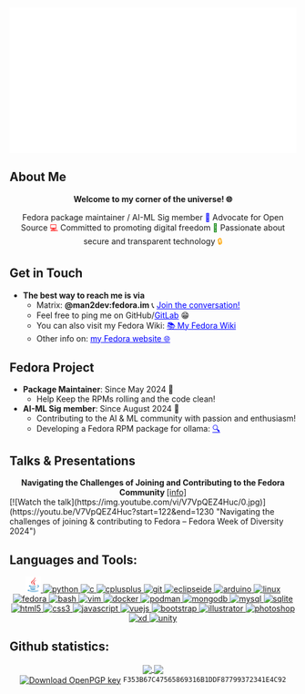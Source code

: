 <img align="center" src="img/fetchme.svg" />

## About Me
<div style="text-align:center;">

**Welcome to my corner of the universe! 🌐**

Fedora package maintainer / AI-ML Sig member <span style="color:blue">🤖</span>
Advocate for Open Source <span style="color:red">💻</span>
Committed to promoting digital freedom <span style="color:green">🚀</span>
Passionate about secure and transparent technology <span style="color:orange">🔒</span>

</div>

## Get in Touch
* **The best way to reach me is via**
	+ Matrix: **@man2dev:fedora.im** 📞
<a href="https://matrix.to/#/@man2dev:fedora.im" style="color:blue;">Join the conversation!</a>
	+  Feel free to ping me on GitHub/<a href="https://gitlab.com/Man2Dev"  style="color:blue;">GitLab</a> 😁
	+ You can also visit my Fedora Wiki:
<a href="https://fedoraproject.org/wiki/User:Man2dev" style="color:blue;">📚 My Fedora Wiki</a>
	+ Other info on: <a href="https://man2dev.fedorapeople.org"  style="color:blue;">my Fedora website 🌐</a>

## Fedora Project
* **Package Maintainer**: Since May 2024 💪
	+ Help Keep the RPMs rolling and the code clean!
* **AI-ML Sig member**: Since August 2024 🤖
	+ Contributing to the AI & ML community with passion and enthusiasm!
	* Developing a Fedora RPM package for ollama: <a href="https://gitlab.com/fedora/sigs/ai-ml/go-ollama"
style="color:blue;">🔍</a>

## Talks & Presentations
<div style="text-align:center;">
<b>Navigating the Challenges of Joining and Contributing to the Fedora Community </b><a href="https://cfp.fedoraproject.org/fwd-2024/speaker/CZZDTX" target="_blank">[info]</a></b>
</div>
[![Watch the talk](https://img.youtube.com/vi/V7VpQEZ4Huc/0.jpg)](https://youtu.be/V7VpQEZ4Huc?start=122&end=1230 "Navigating the challenges of joining & contributing to Fedora – Fedora Week of Diversity 2024")

<h2 align="left">Languages and Tools:</h2>
	<p align="center">
		<a href="https://www.java.com" target="_blank" rel="noreferrer"> <img src="https://raw.githubusercontent.com/devicons/devicon/master/icons/java/java-original.svg" alt="java" width="27" height="27"/> </a>
		<a href="https://www.python.org" target="_blank" rel="noreferrer"> <img src="https://cdn.simpleicons.org/python?viewbox=auto&size=27" alt="python" width="27" height="27"/> </a>
		<a href="https://www.cprogramming.com/" target="_blank" rel="noreferrer"> <img src="https://cdn.simpleicons.org/c?viewbox=auto&size=27" alt="c" width="27" height="27"/> </a>
		<a href="https://www.w3schools.com/cpp/" target="_blank" rel="noreferrer"> <img src="https://cdn.simpleicons.org/cplusplus?viewbox=auto&size=27" alt="cplusplus" width="27" height="27"/> </a>
		<a href="https://git-scm.com/" target="_blank" rel="noreferrer"> <img src="https://cdn.simpleicons.org/git?viewbox=auto&size=27" alt="git" width="27" height="27"/> </a>
		<a href="https://www.eclipse.org/ide/" target="_blank" rel="noreferrer"> <img src="https://cdn.simpleicons.org/eclipseide?viewbox=auto&size=27" alt="eclipseide" width="27" height="27" /> </a>
		<a href="https://www.arduino.cc/" target="_blank" rel="noreferrer"> <img src="https://cdn.simpleicons.org/arduino?viewbox=auto&size=27" alt="arduino" width="27" height="27"/> </a>
		<a href="https://www.linux.org/" target="_blank" rel="noreferrer"> <img src="https://cdn.simpleicons.org/linux?viewbox=auto&size=27" alt="linux" width="27" height="27"/> </a>
		<a href="https://fedoraproject.org/" target="_blank" rel="noreferrer"> <img src="https://cdn.simpleicons.org/fedora?viewbox=auto&size=27" alt="fedora" width="27" height="27"/> </a>
		<a href="https://www.gnu.org/software/bash/" target="_blank" rel="noreferrer"> <img src="https://cdn.simpleicons.org/gnubash?viewbox=auto&size=27" alt="bash" width="27" height="27"/> </a>
  	<a href="https://www.vim.org/" target="_blank" rel="noreferrer"> <img src="https://cdn.simpleicons.org/vim?viewbox=auto&size=27" alt="vim" width="27" height="27" /> </a>
	  <a href="https://www.docker.com/" target="_blank" rel="noreferrer"> <img src="https://cdn.simpleicons.org/docker?viewbox=auto&size=27" alt="docker" width="27" height="27"/> </a>
		<a href="https://www.podman.io/" target="_blank" rel="noreferrer"> <img src="https://cdn.simpleicons.org/podman?viewbox=auto&size=27" alt="podman" width="27" height="27"/> </a>
		<a href="https://www.mongodb.com/" target="_blank" rel="noreferrer"> <img src="https://cdn.simpleicons.org/mongodb?viewbox=auto&size=27" alt="mongodb" width="27" height="27"/> </a>
		<a href="https://www.mysql.com/" target="_blank" rel="noreferrer"> <img src="https://cdn.simpleicons.org/mysql?viewbox=auto&size=27" alt="mysql" width="27" height="27"/> </a>
		<a href="https://www.sqlite.org/index.html" target="_blank" rel="noreferrer"> <img src="https://cdn.simpleicons.org/sqlite?viewbox=auto&size=27" alt="sqlite" width="27" height="27"/> </a>
		<a href="https://www.w3.org/html/" target="_blank" rel="noreferrer"> <img src="https://cdn.simpleicons.org/html5?viewbox=auto&size=27" alt="html5" width="27" height="27"/> </a>
		<a href="https://www.w3schools.com/css/" target="_blank" rel="noreferrer"> <img src="https://cdn.simpleicons.org/css3?viewbox=auto&size=27" alt="css3" width="27" height="27"/> </a>
		<a href="https://developer.mozilla.org/en-US/docs/Web/JavaScript" target="_blank" rel="noreferrer"> <img src="https://cdn.simpleicons.org/javascript?viewbox=auto&size=27" alt="javascript" width="27" height="27"/> </a>
		<a href="https://vuejs.org/" target="_blank" rel="noreferrer"> <img src="https://cdn.simpleicons.org/vuedotjs?viewbox=auto&size=27" alt="vuejs" width="27" height="27"/> </a>
		<a href="https://getbootstrap.com" target="_blank" rel="noreferrer"> <img src="https://cdn.simpleicons.org/bootstrap?viewbox=auto&size=27" alt="bootstrap" width="27" height="27"/> </a>
		<a href="https://www.adobe.com/in/products/illustrator.html" target="_blank" rel="noreferrer"> <img src="https://cdn.simpleicons.org/adobeillustrator?viewbox=auto&size=27" alt="illustrator" width="27" height="27"/> </a>
		<a href="https://www.photoshop.com/en" target="_blank" rel="noreferrer"> <img src="https://cdn.simpleicons.org/adobephotoshop?viewbox=auto&size=27" alt="photoshop" width="27" height="27"/> </a>
	  <a href="https://www.adobe.com/products/xd.html" target="_blank" rel="noreferrer"> <img src="https://cdn.simpleicons.org/adobexd?viewbox=auto&size=27" alt="xd" width="27" height="27"/> </a>
		<a href="https://unity.com/" target="_blank" rel="noreferrer"> <img src="https://cdn.simpleicons.org/unity?viewbox=auto&size=27" alt="unity" width="27" height="27"/> </a>
	</p>

<p align="left">
  <h2 align="left"> <a href="https://github.com/Man2Dev/Man2Dev/blob/master/README.md"></a>Github statistics:</h2>
</p>

<div align="center" dir="auto">
  <a align="center" href="https://github.com/Man2Dev/Man2Dev/blob/master/README.md" alt="my github stats">
  <img align="center" style="max-width: 100%;" height=200 src="https://github-readme-stats.vercel.app/api?username=man2dev&show_icons=hide&hide=contribs&hide_border=true&card_width=320&theme=ayu-mirage" />
  </a>
  <a align="center" href="https://github.com/Man2Dev/Man2Dev/blob/master/README.md" alt="Top languages">
  <img align="center" style="max-width: 100%;" height=200 src="https://github-readme-stats.vercel.app/api/top-langs?username=man2dev&layout=compact&langs_count=8&card_width=320&hide_border=true&theme=ayu-mirage" />
  </a>
</div>

<div align="center">
  <span><a align="left" href="https://keys.openpgp.org/vks/v1/by-email/man2dev@fedoraproject.org"><img align="center" src="https://custom-icon-badges.demolab.com/badge/OpenPGP-1F2430.svg?logo=shield-lock&logoColor=D2B270" alt="Download OpenPGP key"/></a> <code>F353B67C47565869316B1DDF87799372341E4C92</code></span>
</div>
